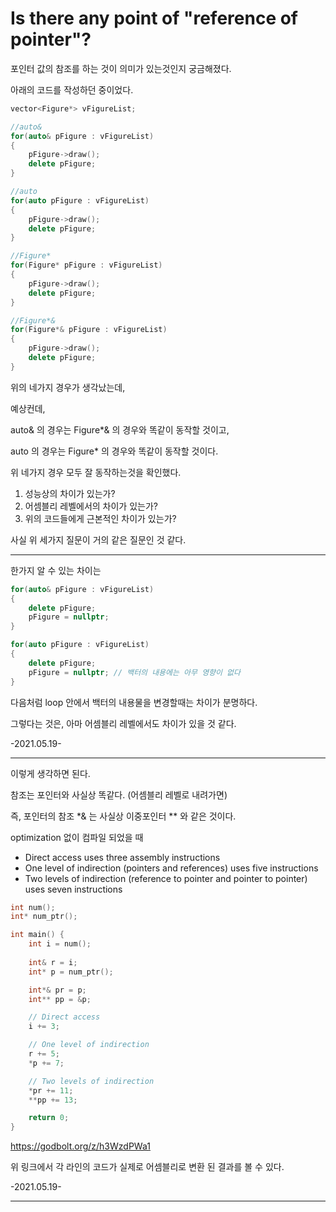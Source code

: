 # Is there any point of "reference of pointer"?

포인터 값의 참조를 하는 것이 의미가 있는것인지 궁금해졌다.

아래의 코드를 작성하던 중이었다.

```c++
vector<Figure*> vFigureList;

//auto&
for(auto& pFigure : vFigureList)
{
    pFigure->draw();
    delete pFigure;
}

//auto
for(auto pFigure : vFigureList)
{
    pFigure->draw();
    delete pFigure;
}

//Figure*
for(Figure* pFigure : vFigureList)
{
    pFigure->draw();
    delete pFigure;
}

//Figure*&
for(Figure*& pFigure : vFigureList)
{
    pFigure->draw();
    delete pFigure;
}
```

위의 네가지 경우가 생각났는데,

예상컨데,

auto& 의 경우는 Figure*& 의 경우와 똑같이 동작할 것이고,

auto 의 경우는 Figure* 의 경우와 똑같이 동작할 것이다.

위 네가지 경우 모두 잘 동작하는것을 확인했다.

1. 성능상의 차이가 있는가?
2. 어셈블리 레벨에서의 차이가 있는가?
3. 위의 코드들에게 근본적인 차이가 있는가?

사실 위 세가지 질문이 거의 같은 질문인 것 같다.

---

한가지 알 수 있는 차이는

```c++
for(auto& pFigure : vFigureList)
{
    delete pFigure;
    pFigure = nullptr;
}

for(auto pFigure : vFigureList)
{
    delete pFigure;
    pFigure = nullptr; // 백터의 내용에는 아무 영향이 없다
}
```

다음처럼 loop 안에서 백터의 내용물을 변경할때는 차이가 분명하다.

그렇다는 것은, 아마 어셈블리 레벨에서도 차이가 있을 것 같다.

-2021.05.19-

---

이렇게 생각하면 된다.

참조는 포인터와 사실상 똑같다. (어셈블리 레벨로 내려가면)

즉, 포인터의 참조 *& 는 사실상 이중포인터 ** 와 같은 것이다.

optimization 없이 컴파일 되었을 때

- Direct access uses three assembly instructions
- One level of indirection (pointers and references) uses five instructions
- Two levels of indirection (reference to pointer and pointer to pointer) uses seven instructions

```c++
int num();
int* num_ptr();

int main() {
    int i = num();
    
    int& r = i;
    int* p = num_ptr();

    int*& pr = p;
    int** pp = &p;

    // Direct access
    i += 3;

    // One level of indirection
    r += 5;   
    *p += 7;

    // Two levels of indirection
    *pr += 11;
    **pp += 13;

    return 0;
}
```

https://godbolt.org/z/h3WzdPWa1

위 링크에서 각 라인의 코드가 실제로 어셈블리로 변환 된 결과를 볼 수 있다.

-2021.05.19-

---

